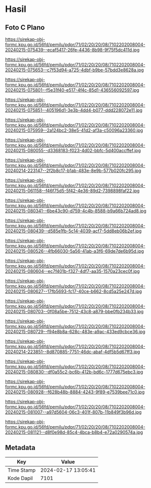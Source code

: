 # Hasil

## Foto C Plano

https://sirekap-obj-formc.kpu.go.id/56fd/pemilu/pdpr/71/02/20/20/08/7102202008004-20240215-075439--ecaf5417-26fe-4436-8b98-9f75f5dc411d.jpg

https://sirekap-obj-formc.kpu.go.id/56fd/pemilu/pdpr/71/02/20/20/08/7102202008004-20240215-075653--c7f53d94-a725-4dbf-b9be-57bdd3e8628a.jpg

https://sirekap-obj-formc.kpu.go.id/56fd/pemilu/pdpr/71/02/20/20/08/7102202008004-20240215-075801--f5e31f40-e517-4f4c-85d1-436556092597.jpg

https://sirekap-obj-formc.kpu.go.id/56fd/pemilu/pdpr/71/02/20/20/08/7102202008004-20240215-075851--405196d1-3e3b-4dd4-b077-ddd228072e11.jpg

https://sirekap-obj-formc.kpu.go.id/56fd/pemilu/pdpr/71/02/20/20/08/7102202008004-20240215-075959--2a124bc2-38e5-41d2-af3a-c50096a23360.jpg

https://sirekap-obj-formc.kpu.go.id/56fd/pemilu/pdpr/71/02/20/20/08/7102202008004-20240215-080055--d3368183-f023-4d02-bbfc-5d400accffef.jpg

https://sirekap-obj-formc.kpu.go.id/56fd/pemilu/pdpr/71/02/20/20/08/7102202008004-20240214-223147--2f2b8c17-b1ab-483e-8e9b-577b020fc295.jpg

https://sirekap-obj-formc.kpu.go.id/56fd/pemilu/pdpr/71/02/20/20/08/7102202008004-20240215-061158--f46f75d5-5f42-4e36-89d2-7398898faf22.jpg

https://sirekap-obj-formc.kpu.go.id/56fd/pemilu/pdpr/71/02/20/20/08/7102202008004-20240215-080341--6be43c90-d759-4c4b-8588-b9a66b724ad8.jpg

https://sirekap-obj-formc.kpu.go.id/56fd/pemilu/pdpr/71/02/20/20/08/7102202008004-20240215-080439--d585e1fb-5c14-4039-acf7-5dd8eb06b2ef.jpg

https://sirekap-obj-formc.kpu.go.id/56fd/pemilu/pdpr/71/02/20/20/08/7102202008004-20240215-080526--4fb66030-5a56-41ab-a3f6-69de7de6b95d.jpg

https://sirekap-obj-formc.kpu.go.id/56fd/pemilu/pdpr/71/02/20/20/08/7102202008004-20240215-080604--ec7f401b-f327-4df7-aa35-1570a23cec0f.jpg

https://sirekap-obj-formc.kpu.go.id/56fd/pemilu/pdpr/71/02/20/20/08/7102202008004-20240215-080627--17fb5693-fc17-40ce-b662-8cd5a25e247d.jpg

https://sirekap-obj-formc.kpu.go.id/56fd/pemilu/pdpr/71/02/20/20/08/7102202008004-20240215-080703--0f08a5be-7512-43c8-a879-bbe0fb234b33.jpg

https://sirekap-obj-formc.kpu.go.id/56fd/pemilu/pdpr/71/02/20/20/08/7102202008004-20240215-080729--f94e8b8a-628c-483e-a9ac-433ed9cbce36.jpg

https://sirekap-obj-formc.kpu.go.id/56fd/pemilu/pdpr/71/02/20/20/08/7102202008004-20240214-223851--8d870885-7751-46dc-abaf-4df5b5d67ff3.jpg

https://sirekap-obj-formc.kpu.go.id/56fd/pemilu/pdpr/71/02/20/20/08/7102202008004-20240215-080830--df0a55c2-bc6b-412b-bd6c-1777d675ebc3.jpg

https://sirekap-obj-formc.kpu.go.id/56fd/pemilu/pdpr/71/02/20/20/08/7102202008004-20240215-080928--f628b48b-8884-4243-9f89-e7539bee71c0.jpg

https://sirekap-obj-formc.kpu.go.id/56fd/pemilu/pdpr/71/02/20/20/08/7102202008004-20240215-081007--a97d5604-06c3-401f-807b-11b849f3b96d.jpg

https://sirekap-obj-formc.kpu.go.id/56fd/pemilu/pdpr/71/02/20/20/08/7102202008004-20240215-081121--d8f0e98d-85c4-4bca-b8b4-e72a0290574a.jpg


## Metadata

| Key        | Value               |
| ---------- | ------------------- |
| Time Stamp | 2024-02-17 13:05:41 |
| Kode Dapil | 7101                |



